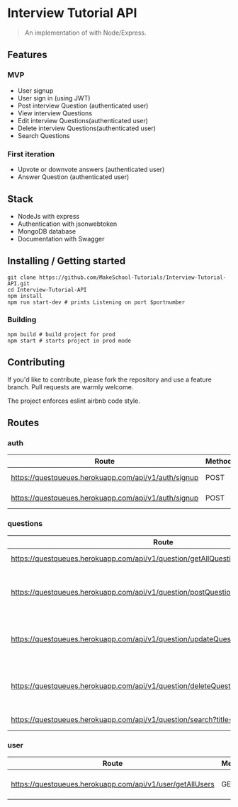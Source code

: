 # Interview Tutorial API

> An implementation of with Node/Express.

## Features

### MVP

* User signup
* User sign in (using JWT)
* Post interview Question (authenticated user)
* View interview Questions
* Edit interview Questions(authenticated user)
* Delete interview Questions(authenticated user)
* Search Questions

### First iteration

* Upvote or downvote answers (authenticated user)
* Answer Question (authenticated user)

## Stack

* NodeJs with express
* Authentication with jsonwebtoken
* MongoDB database
* Documentation with Swagger

## Installing / Getting started

```shell
git clone https://github.com/MakeSchool-Tutorials/Interview-Tutorial-API.git
cd Interview-Tutorial-API
npm install
npm run start-dev # prints Listening on port $portnumber
```

### Building

```shell
npm build # build project for prod
npm start # starts project in prod mode
```

## Contributing

If you'd like to contribute, please fork the repository and use a feature
branch. Pull requests are warmly welcome.

The project enforces eslint airbnb code style.

## Routes

### auth

| Route | Method | Access | Description |
| ----------- | ----------- | ----------- | ----------- |
| <https://questqueues.herokuapp.com/api/v1/auth/signup> | POST | Public |sign up a new user |
| <https://questqueues.herokuapp.com/api/v1/auth/signup> | POST | Public | sign in as a user |

### questions

| Route | Method | Access | Description |
| ----------- | ----------- | ----------- | ----------- |
| <https://questqueues.herokuapp.com/api/v1/question/getAllQuestions> |GET| Private | Gets all questions |
| <https://questqueues.herokuapp.com/api/v1/question/postQuestion> | POST | Private | ask a question as a user already signed in |
| <https://questqueues.herokuapp.com/api/v1/question/updateQuestion/{userId}/{questionId>} | PUT | Private | edit your question as a user already signed in |
| <https://questqueues.herokuapp.com/api/v1/question/deleteQuestion/{userId}/{questionId>} | DELETE | Private | delete your question as a user already signed in |
| <https://questqueues.herokuapp.com/api/v1/question/search?title=searchquery> | GET | Public | search for a question |

### user

| Route | Method | Access | Description |
| ----------- | ----------- | ----------- | ----------- |
| <https://questqueues.herokuapp.com/api/v1/user/getAllUsers> | GET | Private | get all users registeres |
